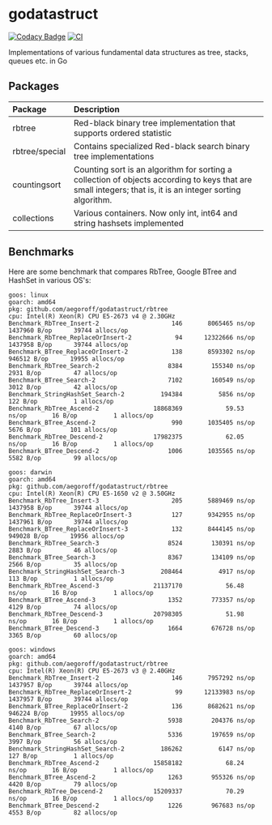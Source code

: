 godatastruct
============

[![Codacy Badge](https://api.codacy.com/project/badge/Grade/8f99b21a6dcc4f4ab9adc4fd2a836210)](https://app.codacy.com/manual/egoroff/godatastruct?utm_source=github.com&utm_medium=referral&utm_content=aegoroff/godatastruct&utm_campaign=Badge_Grade_Dashboard)
[![CI](https://github.com/aegoroff/godatastruct/actions/workflows/ci.yml/badge.svg)](https://github.com/aegoroff/godatastruct/actions/workflows/ci.yml)

Implementations of various fundamental data structures as tree, stacks, queues etc. in Go

## Packages

| Package | Description |
|:--|:--|
| rbtree | Red-black binary tree implementation that supports ordered statistic |
| rbtree/special | Contains specialized Red-black search binary tree implementations |
| countingsort | Counting sort is an algorithm for sorting a collection of objects according to keys that are small integers; that is, it is an integer sorting algorithm. |
| collections | Various containers. Now only int, int64 and string hashsets implemented |

## Benchmarks

Here are some benchmark that compares RbTree, Google BTree and HashSet in various OS's:

```commandline
goos: linux
goarch: amd64
pkg: github.com/aegoroff/godatastruct/rbtree
cpu: Intel(R) Xeon(R) CPU E5-2673 v4 @ 2.30GHz
Benchmark_RbTree_Insert-2            	     146	   8065465 ns/op	 1437960 B/op	   39744 allocs/op
Benchmark_RbTree_ReplaceOrInsert-2   	      94	  12322666 ns/op	 1437958 B/op	   39744 allocs/op
Benchmark_BTree_ReplaceOrInsert-2    	     138	   8593302 ns/op	  946512 B/op	   19955 allocs/op
Benchmark_RbTree_Search-2            	    8384	    155340 ns/op	    2931 B/op	      47 allocs/op
Benchmark_BTree_Search-2             	    7102	    160549 ns/op	    3012 B/op	      42 allocs/op
Benchmark_StringHashSet_Search-2     	  194384	      5856 ns/op	     122 B/op	       1 allocs/op
Benchmark_RbTree_Ascend-2            	18868369	        59.53 ns/op	      16 B/op	       1 allocs/op
Benchmark_BTree_Ascend-2             	     990	   1035405 ns/op	    5676 B/op	     101 allocs/op
Benchmark_RbTree_Descend-2           	17982375	        62.05 ns/op	      16 B/op	       1 allocs/op
Benchmark_BTree_Descend-2            	    1006	   1035565 ns/op	    5582 B/op	      99 allocs/op
```
```commandline
goos: darwin
goarch: amd64
pkg: github.com/aegoroff/godatastruct/rbtree
cpu: Intel(R) Xeon(R) CPU E5-1650 v2 @ 3.50GHz
Benchmark_RbTree_Insert-3            	     205	   5889469 ns/op	 1437958 B/op	   39744 allocs/op
Benchmark_RbTree_ReplaceOrInsert-3   	     127	   9342955 ns/op	 1437961 B/op	   39744 allocs/op
Benchmark_BTree_ReplaceOrInsert-3    	     132	   8444145 ns/op	  949028 B/op	   19956 allocs/op
Benchmark_RbTree_Search-3            	    8524	    130391 ns/op	    2883 B/op	      46 allocs/op
Benchmark_BTree_Search-3             	    8367	    134109 ns/op	    2566 B/op	      35 allocs/op
Benchmark_StringHashSet_Search-3     	  208464	      4917 ns/op	     113 B/op	       1 allocs/op
Benchmark_RbTree_Ascend-3            	21137170	        56.48 ns/op	      16 B/op	       1 allocs/op
Benchmark_BTree_Ascend-3             	    1352	    773357 ns/op	    4129 B/op	      74 allocs/op
Benchmark_RbTree_Descend-3           	20798305	        51.98 ns/op	      16 B/op	       1 allocs/op
Benchmark_BTree_Descend-3            	    1664	    676728 ns/op	    3365 B/op	      60 allocs/op
```
```commandline
goos: windows
goarch: amd64
pkg: github.com/aegoroff/godatastruct/rbtree
cpu: Intel(R) Xeon(R) CPU E5-2673 v3 @ 2.40GHz
Benchmark_RbTree_Insert-2            	     146	   7957292 ns/op	 1437957 B/op	   39744 allocs/op
Benchmark_RbTree_ReplaceOrInsert-2   	      99	  12133983 ns/op	 1437957 B/op	   39744 allocs/op
Benchmark_BTree_ReplaceOrInsert-2    	     136	   8682621 ns/op	  946224 B/op	   19955 allocs/op
Benchmark_RbTree_Search-2            	    5938	    204376 ns/op	    4140 B/op	      67 allocs/op
Benchmark_BTree_Search-2             	    5336	    197659 ns/op	    3997 B/op	      56 allocs/op
Benchmark_StringHashSet_Search-2     	  186262	      6147 ns/op	     127 B/op	       1 allocs/op
Benchmark_RbTree_Ascend-2            	15858182	        68.24 ns/op	      16 B/op	       1 allocs/op
Benchmark_BTree_Ascend-2             	    1263	    955326 ns/op	    4420 B/op	      79 allocs/op
Benchmark_RbTree_Descend-2           	15209337	        70.29 ns/op	      16 B/op	       1 allocs/op
Benchmark_BTree_Descend-2            	    1226	    967683 ns/op	    4553 B/op	      82 allocs/op
```